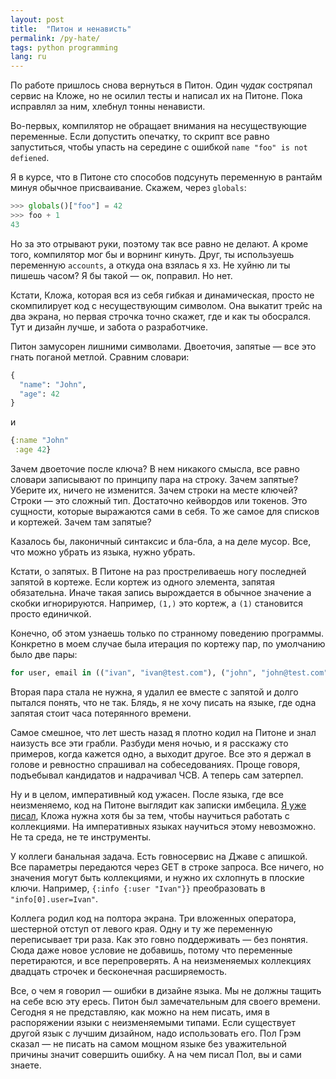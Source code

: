 ```yaml
---
layout: post
title:  "Питон и ненависть"
permalink: /py-hate/
tags: python programming
lang: ru
---
```


По работе пришлось снова вернуться в Питон. Один *чудак* состряпал сервис на
Кложе, но не осилил тесты и написал их на Питоне. Пока исправлял за ним, хлебнул
тонны ненависти.

Во-первых, компилятор не обращает внимания на несуществующие переменные. Если
допустить опечатку, то скрипт все равно запуститься, чтобы упасть на середине с
ошибкой `name "foo" is not defiened`.

Я в курсе, что в Питоне сто способов подсунуть переменную в рантайм минуя
обычное присваивание. Скажем, через `globals`:

~~~python
>>> globals()["foo"] = 42
>>> foo + 1
43
~~~

Но за это отрывают руки, поэтому так все равно не делают. А кроме того,
компилятор мог бы и ворнинг кинуть. Друг, ты используешь переменную `accounts`,
а откуда она взялась я хз. Не хуйню ли ты пишешь часом? Я бы такой — ок,
поправил. Но нет.

<!-- more -->

Кстати, Кложа, которая вся из себя гибкая и динамическая, просто не скомпилирует
код с несуществующим символом. Она выкатит трейс на два экрана, но первая
строчка точно скажет, где и как ты обосрался. Тут и дизайн лучше, и забота о
разработчике.

Питон замусорен лишними символами. Двоеточия, запятые — все это гнать поганой
метлой. Сравним словари:

~~~python
{
  "name": "John",
  "age": 42
}
~~~

и

~~~clojure
{:name "John"
 :age 42}
~~~

Зачем двоеточие после ключа? В нем никакого смысла, все равно словари записывают
по принципу пара на строку. Зачем запятые? Уберите их, ничего не
изменится. Зачем строки на месте ключей? Строки — это сложный тип. Достаточно
кейвордов или токенов. Это сущности, которые выражаются сами в себя. То же самое
для списков и кортежей. Зачем там запятые?

Казалось бы, лаконичный синтаксис и бла-бла, а на деле мусор. Все, что можно
убрать из языка, нужно убрать.

Кстати, о запятых. В Питоне на раз простреливаешь ногу последней запятой в
кортеже. Если кортеж из одного элемента, запятая обязательна. Иначе такая запись
вырождается в обычное значение а скобки игнорируются. Например, `(1,)` это
кортеж, а `(1)` становится просто единичкой.

Конечно, об этом узнаешь только по странному поведению программы. Конкретно в
моем случае была итерация по кортежу пар, по умолчанию было две пары:

~~~python
for user, email in (("ivan", "ivan@test.com"), ("john", "john@test.com")):
~~~

Вторая пара стала не нужна, я удалил ее вместе с запятой и долго пытался понять,
что не так. Блядь, я не хочу писать на языке, где одна запятая стоит часа
потерянного времени.

Самое смешное, что лет шесть назад я плотно кодил на Питоне и знал наизусть все
эти грабли. Разбуди меня ночью, и я расскажу сто примеров, когда кажется одно, а
выходит другое. Все это я держал в голове и ревностно спрашивал на
собеседованиях. Проще говоря, подъебывал кандидатов и надрачивал ЧСВ. А теперь
сам затерпел.

Ну и в целом, императивный код ужасен. После языка, где все неизменяемо, код на
Питоне выглядит как записки имбецила. [Я уже писал](/why-clj), Кложа нужна хотя
бы за тем, чтобы научиться работать с коллекциями. На императивных языках
научиться этому невозможно. Не та среда, не те инструменты.

У коллеги банальная задача. Есть говносервис на Джаве с апишкой. Все параметры
передаются через GET в строке запроса. Все ничего, но значения могут быть
коллекциями, и нужно их схлопнуть в плоские ключи. Например, `{:info {:user
"Ivan"}}` преобразовать в `"info[0].user=Ivan"`.

Коллега родил код на полтора экрана. Три вложенных оператора, шестерной отступ
от левого края. Одну и ту же переменную переписывает три раза. Как это говно
поддерживать — без понятия. Сюда даже новое условие не добавишь, потому что
переменные перетираются, и все перепроверять. А на неизменяемых коллекциях
двадцать строчек и бесконечная расширяемость.

Все, о чем я говорил — ошибки в дизайне языка. Мы не должны тащить на себе всю
эту ересь. Питон был замечательным для своего времени. Сегодня я не представляю,
как можно на нем писать, имя в распоряжении языки с неизменяемыми типами. Если
существует другой язык с лучшим дизайном, надо использовать его. Пол Грэм сказал
— не писать на самом мощном языке без уважительной причины значит совершить
ошибку. А на чем писал Пол, вы и сами знаете.
